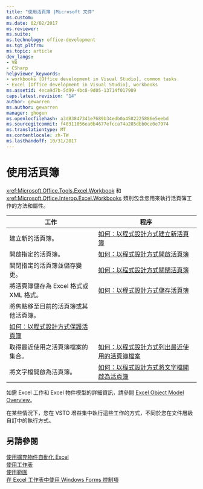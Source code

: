 ```yaml
---
title: "使用活頁簿 |Microsoft 文件"
ms.custom: 
ms.date: 02/02/2017
ms.reviewer: 
ms.suite: 
ms.technology: office-development
ms.tgt_pltfrm: 
ms.topic: article
dev_langs:
- VB
- CSharp
helpviewer_keywords:
- workbooks [Office development in Visual Studio], common tasks
- Excel [Office development in Visual Studio], workbooks
ms.assetid: 4eca9d7b-5d99-4bc8-9d05-13714f017909
caps.latest.revision: "14"
author: gewarren
ms.author: gewarren
manager: ghogen
ms.openlocfilehash: a3d83847341e7689b34edb0a4582225886e5eebd
ms.sourcegitcommit: f40311056ea0b4677efcca74a285dbb0ce0e7974
ms.translationtype: MT
ms.contentlocale: zh-TW
ms.lasthandoff: 10/31/2017
---
```

# <a name="working-with-workbooks"></a>使用活頁簿
  <xref:Microsoft.Office.Tools.Excel.Workbook> 和 <xref:Microsoft.Office.Interop.Excel.Workbooks> 類別包含您用來執行活頁簿工作的方法和屬性。  
  
|工作|程序|  
|----------|---------------|  
|建立新的活頁簿。|[如何：以程式設計方式建立新活頁簿](../vsto/how-to-programmatically-create-new-workbooks.md)|  
|開啟指定的活頁簿。|[如何：以程式設計方式開啟活頁簿](../vsto/how-to-programmatically-open-workbooks.md)|  
|關閉指定的活頁簿並儲存變更。|[如何：以程式設計方式關閉活頁簿](../vsto/how-to-programmatically-close-workbooks.md)|  
|將活頁簿儲存為 Excel 格式或 XML 格式。|[如何：以程式設計方式儲存活頁簿](../vsto/how-to-programmatically-save-workbooks.md)|  
|將焦點移至目前的活頁簿或其他活頁簿。|  
|[如何：以程式設計方式保護活頁簿](../vsto/how-to-programmatically-protect-workbooks.md)|  
|取得最近使用之活頁簿檔案的集合。|[如何：以程式設計方式列出最近使用的活頁簿檔案](../vsto/how-to-programmatically-list-recently-used-workbook-files.md)|  
|將文字檔開啟為活頁簿。|[如何：以程式設計方式將文字檔開啟為活頁簿](../vsto/how-to-programmatically-open-text-files-as-workbooks.md)|  
  
 如需 Excel 工作和 Excel 物件模型的詳細資訊，請參閱 [Excel Object Model Overview](../vsto/excel-object-model-overview.md)。  
  
 在某些情況下，您在 VSTO 增益集中執行這些工作的方式，不同於您在文件層級自訂中的執行方式。  
  
## <a name="see-also"></a>另請參閱  
 [使用擴充物件自動化 Excel](../vsto/automating-excel-by-using-extended-objects.md)   
 [使用工作表](../vsto/working-with-worksheets.md)   
 [使用範圍](../vsto/working-with-ranges.md)   
 [在 Excel 工作表中使用 Windows Forms 控制項](../vsto/using-windows-forms-controls-on-excel-worksheets.md)  
  
  